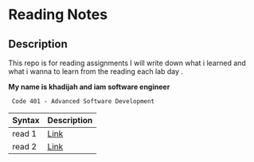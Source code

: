 # Reading Notes

## Description

This repo is for reading assignments
I will write down what i learned and what i wanna to learn from the reading each lab day .

**My name is khadijah and iam software engineer**



```
 Code 401 - Advanced Software Development
```


| Syntax      | Description |
| ----------- | ----------- |
| read 1      | [Link](https://github.com/khadyjh/reading-notes)     |
| read 2      | [Link](https://github.com/khadyjh/reading-notes)      |


